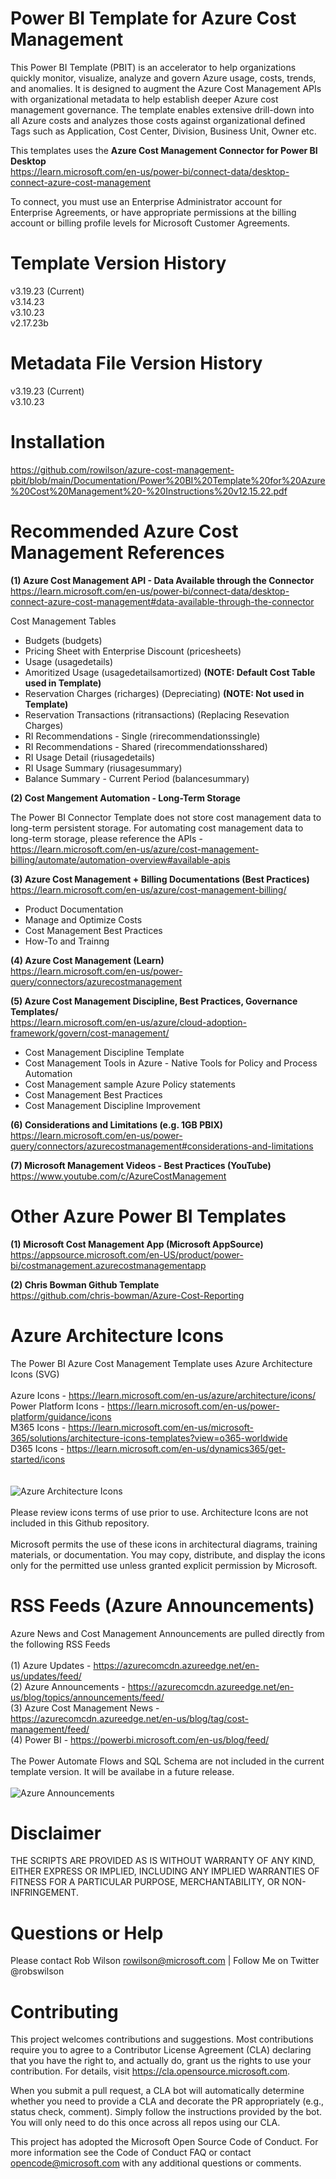 # Power BI Template for Azure Cost Management
This Power BI Template (PBIT) is an accelerator to help organizations quickly monitor, visualize, analyze and govern Azure usage, costs, trends, and anomalies. It is designed to augment the Azure Cost Management APIs with organizational metadata to help establish deeper Azure cost management governance. The template enables extensive drill-down into all Azure costs and analyzes those costs against organizational defined Tags such as Application, Cost Center, Division, Business Unit, Owner etc.

This templates uses the <strong>Azure Cost Management Connector for Power BI Desktop</strong><br>
https://learn.microsoft.com/en-us/power-bi/connect-data/desktop-connect-azure-cost-management

To connect, you must use an Enterprise Administrator account for Enterprise Agreements, or have appropriate permissions at the billing account or billing profile levels for Microsoft Customer Agreements.

# Template Version History
v3.19.23 (Current)<br>
v3.14.23<br>
v3.10.23<br>
v2.17.23b<br>

# Metadata File Version History
v3.19.23 (Current)<br>
v3.10.23<br>

# Installation
https://github.com/rowilson/azure-cost-management-pbit/blob/main/Documentation/Power%20BI%20Template%20for%20Azure%20Cost%20Management%20-%20Instructions%20v12.15.22.pdf

# Recommended Azure Cost Management References 

<strong>(1) Azure Cost Management API - Data Available through the Connector</strong><br>
https://learn.microsoft.com/en-us/power-bi/connect-data/desktop-connect-azure-cost-management#data-available-through-the-connector

Cost Management Tables
- Budgets (budgets)
- Pricing Sheet with Enterprise Discount (pricesheets)
- Usage (usagedetails)
- Amoritized Usage (usagedetailsamortized) <strong>(NOTE: Default Cost Table used in Template)</strong>
- Reservation Charges (richarges) (Depreciating) <strong>(NOTE: Not used in Template)</strong>
- Reservation Transactions (ritransactions) (Replacing Resevation Charges)
- RI Recommendations - Single (rirecommendationssingle)
- RI Recommendations - Shared (rirecommendationsshared)
- RI Usage Detail (riusagedetails)
- RI Usage Summary (riusagesummary)
- Balance Summary - Current Period (balancesummary)

<strong>(2) Cost Mangement Automation - Long-Term Storage</strong><br>

The Power BI Connector Template does not store cost management data to long-term persistent storage. For automating cost management data to long-term storage, please reference the APIs -
https://learn.microsoft.com/en-us/azure/cost-management-billing/automate/automation-overview#available-apis

<strong>(3) Azure Cost Management + Billing Documentations (Best Practices)</strong><br>
https://learn.microsoft.com/en-us/azure/cost-management-billing/

- Product Documentation
- Manage and Optimize Costs
- Cost Management Best Practices
- How-To and Trainng

<strong>(4) Azure Cost Management (Learn)</strong><br>
https://learn.microsoft.com/en-us/power-query/connectors/azurecostmanagement

<strong>(5) Azure Cost Management Discipline, Best Practices, Governance Templates/</strong><br>
https://learn.microsoft.com/en-us/azure/cloud-adoption-framework/govern/cost-management/

- Cost Management Discipline Template
- Cost Management Tools in Azure - Native Tools for Policy and Process Automation
- Cost Management sample Azure Policy statements
- Cost Management Best Practices
- Cost Management Discipline Improvement

<strong>(6) Considerations and Limitations (e.g. 1GB PBIX)</strong><br>
https://learn.microsoft.com/en-us/power-query/connectors/azurecostmanagement#considerations-and-limitations

<strong>(7) Microsoft Management Videos - Best Practices (YouTube)</strong><br>
https://www.youtube.com/c/AzureCostManagement

# Other Azure Power BI Templates 
<strong>(1) Microsoft Cost Management App (Microsoft AppSource)</strong><br>
https://appsource.microsoft.com/en-US/product/power-bi/costmanagement.azurecostmanagementapp

<strong>(2) Chris Bowman Github Template </strong><br>
https://github.com/chris-bowman/Azure-Cost-Reporting

# Azure Architecture Icons 
The Power BI Azure Cost Management Template uses Azure Architecture Icons (SVG)<br><br>
Azure Icons - https://learn.microsoft.com/en-us/azure/architecture/icons/<br>
Power Platform Icons - https://learn.microsoft.com/en-us/power-platform/guidance/icons<br>
M365 Icons - https://learn.microsoft.com/en-us/microsoft-365/solutions/architecture-icons-templates?view=o365-worldwide<br>
D365 Icons - https://learn.microsoft.com/en-us/dynamics365/get-started/icons<br>
<br><br>
<img src="https://github.com/rowilson/azure-cost-management-pbit/blob/main/Images/Dashboard%20-%20Architecture%20Icons.png" alt="Azure Architecture Icons">
<br><br>
Please review icons terms of use prior to use. Architecture Icons are not included in this Github repository.<br>
<br>
Microsoft permits the use of these icons in architectural diagrams, training materials, or documentation. You may copy, distribute, and display the icons only for the permitted use unless granted explicit permission by Microsoft.

# RSS Feeds (Azure Announcements) 
Azure News and Cost Management Announcements are pulled directly from the following RSS Feeds
<br><br>
(1) Azure Updates - https://azurecomcdn.azureedge.net/en-us/updates/feed/
<br>
(2) Azure Announcements - https://azurecomcdn.azureedge.net/en-us/blog/topics/announcements/feed/
<br>
(3) Azure Cost Management News - https://azurecomcdn.azureedge.net/en-us/blog/tag/cost-management/feed/
<br>
(4) Power BI - https://powerbi.microsoft.com/en-us/blog/feed/
<br><br>
The Power Automate Flows and SQL Schema are not included in the current template version. It will be availabe in a future release.
<br><br>
<img src="https://github.com/rowilson/azure-cost-management-pbit/blob/main/Images/Dashboard%20-%20Announcements.png" alt="Azure Announcements">
<br>
# Disclaimer
THE SCRIPTS ARE PROVIDED AS IS WITHOUT WARRANTY OF ANY KIND, EITHER EXPRESS OR IMPLIED, INCLUDING ANY IMPLIED WARRANTIES OF FITNESS FOR A PARTICULAR PURPOSE, MERCHANTABILITY, OR NON-INFRINGEMENT.

# Questions or Help 
Please contact Rob Wilson rowilson@microsoft.com | Follow Me on Twitter @robswilson

# Contributing
This project welcomes contributions and suggestions. Most contributions require you to agree to a Contributor License Agreement (CLA) declaring that you have the right to, and actually do, grant us the rights to use your contribution. For details, visit https://cla.opensource.microsoft.com.

When you submit a pull request, a CLA bot will automatically determine whether you need to provide a CLA and decorate the PR appropriately (e.g., status check, comment). Simply follow the instructions provided by the bot. You will only need to do this once across all repos using our CLA.

This project has adopted the Microsoft Open Source Code of Conduct. For more information see the Code of Conduct FAQ or contact opencode@microsoft.com with any additional questions or comments.
